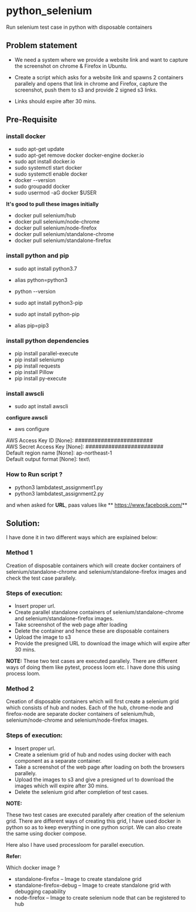 # python_selenium
Run selenium test case in python with disposable containers


## Problem statement
- We need a system where we provide a website link and want to capture the screenshot on chrome & Firefox in Ubuntu.

- Create a script which asks for a website link and spawns 2 containers parallely and opens that link in chrome  and Firefox, capture the screenshot, push them to s3 and provide 2 signed s3 links.

- Links should expire after 30 mins.



## Pre-Requisite 

### install docker

- sudo apt-get update
- sudo apt-get remove docker docker-engine docker.io
- sudo apt install docker.io
- sudo systemctl start docker
- sudo systemctl enable docker
- docker --version
- sudo groupadd docker
- sudo usermod -aG docker $USER

**It's good to pull these images initially**

- docker pull selenium/hub
- docker pull selenium/node-chrome
- docker pull selenium/node-firefox
- docker pull selenium/standalone-chrome
- docker pull selenium/standalone-firefox



### install python and pip 

- sudo apt install python3.7
- alias python=python3
- python --version 

- sudo apt install python3-pip
- sudo apt install python-pip
- alias pip=pip3


### install python dependencies
- pip install parallel-execute
- pip install seleniump
- pip install requests
- pip install Pillow
- pip install py-execute


### install awscli
- sudo apt install awscli

**configure awscli**

- aws configure

AWS Access Key ID [None]: ########################\
AWS Secret Access Key [None]: ########################\
Default region name [None]: ap-northeast-1\
Default output format [None]: text\

### How to Run script ?
- python3 lambdatest_assignment1.py
- python3 lambdatest_assignment2.py

and when asked for **URL**, paas values like ** https://www.facebook.com/**


## Solution:
I have done it in two different ways which are explained below: 


### Method 1

Creation of disposable containers which will create docker containers of selenium/standalone-chrome and selenium/standalone-firefox images and check the test case parallely.


### Steps of execution:

- Insert proper url.
- Create parallel standalone containers of selenium/standalone-chrome and selenium/standalone-firefox images.
- Take screenshot of the web page after loading
- Delete the container and hence these are disposable containers
- Upload the image to s3
- Provide the presigned URL to download the image which will expire after 30 mins.



**NOTE:** These two test cases are executed parallely. There are different ways of doing them like pytest, process loom etc. I have done this using process loom. 





### Method 2

Creation of disposable containers which will first create a selenium grid which consists of hub and nodes. Each of the hub, chrome-node and firefox-node are separate docker containers of selenium/hub, selenium/node-chrome and selenium/node-firefox images.


### Steps of execution:

- Insert proper url.
- Create a selenium grid of hub and nodes using docker with each component as a separate container.
- Take a screenshot of the web page after loading on both the browsers parallely.
- Upload the images to s3 and give a presigned url to download the images which will expire after 30 mins.
- Delete the selenium grid after completion of test cases.

**NOTE:** 

These two test cases are executed parallely after creation of the selenium grid. There are different ways of creating this grid, I have used docker in python so as to keep everything in one python script. We can also create the same using docker compose. 

Here also I have used processloom for parallel execution. 



**Refer:**

Which docker image ?

- standalone-firefox – Image to create standalone grid
- standalone-firefox-debug – Image to create standalone grid with debugging capability
- node-firefox – Image to create selenium node that can be registered to hub

